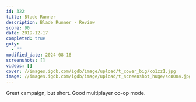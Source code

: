 ```yaml
---
id: 322
title: Blade Runner
description: Blade Runner - Review
score: 90
date: 2019-12-17
completed: true
goty:
  - ""
modified_date: 2024-08-16
screenshots: []
videos: []
cover: //images.igdb.com/igdb/image/upload/t_cover_big/co1zz1.jpg
image: //images.igdb.com/igdb/image/upload/t_screenshot_huge/sc80n4.jpg
---
```

Great campaign, but short. Good multiplayer co-op mode.